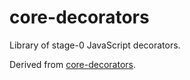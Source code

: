 # core-decorators

Library of stage-0 JavaScript decorators.

Derived from [core-decorators](https://github.com/jayphelps/core-decorators).
